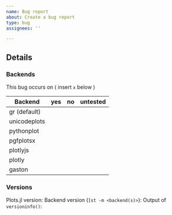 ```yaml
---
name: Bug report
about: Create a bug report
type: bug
assignees: ''

---
```


<!-- Please search existing issues to avoid duplicates. -->

## Details


### Backends

This bug occurs on ( insert `x` below )

Backend      | yes | no  | untested
-------------|-----|-----|---------
gr (default) |     |     |
unicodeplots |     |     |
pythonplot   |     |     |
pgfplotsx    |     |     |
plotlyjs     |     |     |
plotly       |     |     |
gaston       |     |     |

### Versions

Plots.jl version:
Backend  version (`]st -m <backend(s)>`):
Output of `versioninfo()`:
